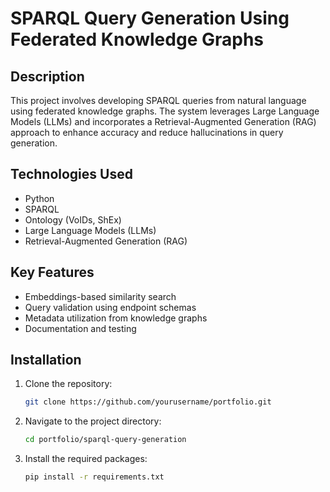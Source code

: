 # SPARQL Query Generation Using Federated Knowledge Graphs

## Description
This project involves developing SPARQL queries from natural language using federated knowledge graphs. The system leverages Large Language Models (LLMs) and incorporates a Retrieval-Augmented Generation (RAG) approach to enhance accuracy and reduce hallucinations in query generation.

## Technologies Used
- Python
- SPARQL
- Ontology (VoIDs, ShEx)
- Large Language Models (LLMs)
- Retrieval-Augmented Generation (RAG)

## Key Features
- Embeddings-based similarity search
- Query validation using endpoint schemas
- Metadata utilization from knowledge graphs
- Documentation and testing

## Installation
1. Clone the repository:
   ```bash
   git clone https://github.com/yourusername/portfolio.git

2. Navigate to the project directory:
   ```bash
   cd portfolio/sparql-query-generation
   
4. Install the required packages:
   ```bash
   pip install -r requirements.txt
